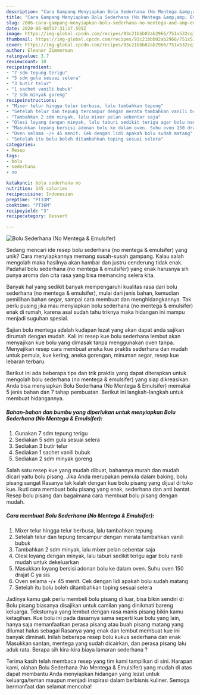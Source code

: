 ```yaml
---
description: "Cara Gampang Menyiapkan Bolu Sederhana (No Mentega &amp;amp; Emulsifer), Enak"
title: "Cara Gampang Menyiapkan Bolu Sederhana (No Mentega &amp;amp; Emulsifer), Enak"
slug: 2086-cara-gampang-menyiapkan-bolu-sederhana-no-mentega-and-amp-emulsifer-enak
date: 2020-06-08T17:31:17.595Z
image: https://img-global.cpcdn.com/recipes/93c21bbb02ab2966/751x532cq70/bolu-sederhana-no-mentega-emulsifer-foto-resep-utama.jpg
thumbnail: https://img-global.cpcdn.com/recipes/93c21bbb02ab2966/751x532cq70/bolu-sederhana-no-mentega-emulsifer-foto-resep-utama.jpg
cover: https://img-global.cpcdn.com/recipes/93c21bbb02ab2966/751x532cq70/bolu-sederhana-no-mentega-emulsifer-foto-resep-utama.jpg
author: Eleanor Zimmerman
ratingvalue: 3.7
reviewcount: 10
recipeingredient:
- "7 sdm tepung terigu"
- "5 sdm gula sesuai selera"
- "3 butir telur"
- "1 sachet vanili bubuk"
- "2 sdm minyak goreng"
recipeinstructions:
- "Mixer telur hingga telur berbusa, lalu tambahkan tepung"
- "Setelah telur dan tepung tercampur dengan merata tambahkan vanili bubuk"
- "Tambahkan 2 sdm minyak, lalu mixer pelan sebentar saja"
- "Olesi loyang dengan minyak, lalu taburi sedikit terigu agar bolu nanti mudah untuk dekeluarkan"
- "Masukkan loyang bersisi adonan bolu ke dalam oven. Suhu oven 150 drajat C ya sis"
- "Oven selama -/+ 45 menit. Cek dengan lidi apakah bolu sudah matang"
- "Setelah itu bolu boleh ditambahkan toping sesuai selera"
categories:
- Resep
tags:
- bolu
- sederhana
- no

katakunci: bolu sederhana no 
nutrition: 145 calories
recipecuisine: Indonesian
preptime: "PT33M"
cooktime: "PT36M"
recipeyield: "3"
recipecategory: Dessert

---
```



![Bolu Sederhana (No Mentega &amp; Emulsifer)](https://img-global.cpcdn.com/recipes/93c21bbb02ab2966/751x532cq70/bolu-sederhana-no-mentega-emulsifer-foto-resep-utama.jpg)

Sedang mencari ide resep bolu sederhana (no mentega &amp; emulsifer) yang unik? Cara menyiapkannya memang susah-susah gampang. Kalau salah mengolah maka hasilnya akan hambar dan justru cenderung tidak enak. Padahal bolu sederhana (no mentega &amp; emulsifer) yang enak harusnya sih punya aroma dan cita rasa yang bisa memancing selera kita.

Banyak hal yang sedikit banyak mempengaruhi kualitas rasa dari bolu sederhana (no mentega &amp; emulsifer), mulai dari jenis bahan, kemudian pemilihan bahan segar, sampai cara membuat dan menghidangkannya. Tak perlu pusing jika mau menyiapkan bolu sederhana (no mentega &amp; emulsifer) enak di rumah, karena asal sudah tahu triknya maka hidangan ini mampu menjadi suguhan spesial.

Sajian bolu mentega adalah kudapan lezat yang akan dapat anda sajikan dirumah dengan mudah. Kali ini resep kue bolu sederhana lembut akan menyajikan kue bolu yang dimasak tanpa menggunakan oven tanpa. Menyajikan resep cara membuat aneka kue praktis sederhana dan mudah untuk pemula, kue kering, aneka gorengan, minuman segar, resep kue lebaran terbaru.


Berikut ini ada beberapa tips dan trik praktis yang dapat diterapkan untuk mengolah bolu sederhana (no mentega &amp; emulsifer) yang siap dikreasikan. Anda bisa menyiapkan Bolu Sederhana (No Mentega &amp; Emulsifer) memakai 5 jenis bahan dan 7 tahap pembuatan. Berikut ini langkah-langkah untuk membuat hidangannya.

<!--inarticleads1-->

##### Bahan-bahan dan bumbu yang diperlukan untuk menyiapkan Bolu Sederhana (No Mentega &amp; Emulsifer):

1. Gunakan 7 sdm tepung terigu
1. Sediakan 5 sdm gula sesuai selera
1. Sediakan 3 butir telur
1. Sediakan 1 sachet vanili bubuk
1. Sediakan 2 sdm minyak goreng


Salah satu resep kue yang mudah dibuat, bahannya murah dan mudah dicari yaitu bolu pisang. Jika Anda merupakan pemula dalam baking, bolu pisang sangat Rasanya tak kalah dengan kue bolu pisang yang dijual di toko kue. Ikuti cara membuat bolu pisang yang enak, sederhana dan anti bantat. Resep bolu pisang dan bagaimana cara membuat bolu pisang dengan mudah. 

<!--inarticleads2-->

##### Cara membuat Bolu Sederhana (No Mentega &amp; Emulsifer):

1. Mixer telur hingga telur berbusa, lalu tambahkan tepung
1. Setelah telur dan tepung tercampur dengan merata tambahkan vanili bubuk
1. Tambahkan 2 sdm minyak, lalu mixer pelan sebentar saja
1. Olesi loyang dengan minyak, lalu taburi sedikit terigu agar bolu nanti mudah untuk dekeluarkan
1. Masukkan loyang bersisi adonan bolu ke dalam oven. Suhu oven 150 drajat C ya sis
1. Oven selama -/+ 45 menit. Cek dengan lidi apakah bolu sudah matang
1. Setelah itu bolu boleh ditambahkan toping sesuai selera


Jadinya kamu gak perlu membeli bolu pisang di luar, bisa bikin sendiri di Bolu pisang biasanya disajikan untuk camilan yang dinikmati bareng keluarga. Teksturnya yang lembut dengan rasa manis pisang bikin kamu ketagihan. Kue bolu ini pada dasarnya sama seperti kue bolu yang lain, hanya saja memanfaatkan perasa pisang atau buah pisang matang yang dilumat halus sebagai Rasanya yang enak dan lembut membuat kue ini banyak diminati. Inilah beberapa resep bolu kukus sederhana dan enak Masukkan santan, mentega yang sudah dicairkan, dan perasa pisang lalu aduk rata. Berapa sih kira-kira biaya lamaran sederhana ? 

Terima kasih telah membaca resep yang tim kami tampilkan di sini. Harapan kami, olahan Bolu Sederhana (No Mentega &amp; Emulsifer) yang mudah di atas dapat membantu Anda menyiapkan hidangan yang lezat untuk keluarga/teman maupun menjadi inspirasi dalam berbisnis kuliner. Semoga bermanfaat dan selamat mencoba!

